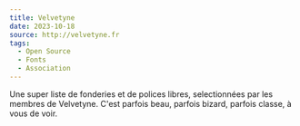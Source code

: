 ```yaml
---
title: Velvetyne
date: 2023-10-18
source: http://velvetyne.fr
tags:
  - Open Source
  - Fonts
  - Association
---
```


Une super liste de fonderies et de polices libres, selectionnées par les membres de Velvetyne. C'est parfois beau, parfois bizard, parfois classe, à vous de voir.
